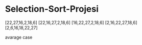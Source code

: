 # Selection-Sort-Projesi


[22,27,16,2,18,6]
[22,16,27,2,18,6]
[16,22,27,2,18,6]
[2,16,22,27,18,6]
[2,6,16,18,22,27]

avarage case
